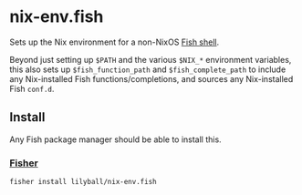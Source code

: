 # nix-env.fish

Sets up the Nix environment for a non-NixOS [Fish shell](http://fishshell.com).

Beyond just setting up `$PATH` and the various `$NIX_*` environment variables, this also sets up `$fish_function_path` and `$fish_complete_path` to include any Nix-installed Fish functions/completions, and sources any Nix-installed Fish `conf.d`.

## Install

Any Fish package manager should be able to install this.

### [Fisher](https://github.com/jorgebucaran/fisher)

```fish
fisher install lilyball/nix-env.fish
```
